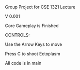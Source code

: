Group Project for CSE 1321 Lecture

V 0.001

Core Gameplay is Finished

CONTROLS:

Use the Arrow Keys to move

Press C to shoot Ectoplasm

All code is in main
